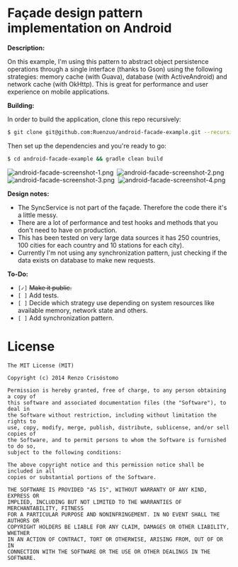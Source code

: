 Façade design pattern implementation on Android
===============================================

__Description:__

On this example, I'm using this pattern to abstract object persistence operations through a single interface (thanks to Gson) using the following strategies: memory cache (with Guava), database (with ActiveAndroid) and network cache (with OkHttp). This is great for performance and user experience on mobile applications.

__Building:__

In order to build the application, clone this repo recursively:

```sh
$ git clone git@github.com:Ruenzuo/android-facade-example.git --recursive
```

Then set up the dependencies and you're ready to go:

```sh
$ cd android-facade-example && gradle clean build
```  

![android-facade-screenshot-1.png](https://dl.dropboxusercontent.com/u/12352209/GitHub/android-facade-screenshot-1.png)&nbsp;
![android-facade-screenshot-2.png](https://dl.dropboxusercontent.com/u/12352209/GitHub/android-facade-screenshot-2.png)
![android-facade-screenshot-3.png](https://dl.dropboxusercontent.com/u/12352209/GitHub/android-facade-screenshot-3.png)&nbsp;
![android-facade-screenshot-4.png](https://dl.dropboxusercontent.com/u/12352209/GitHub/android-facade-screenshot-4.png)

__Design notes:__

* The SyncService is not part of the façade. Therefore the code there it's a little messy.
* There are a lot of performance and test hooks and methods that you don't need to have on production.
* This has been tested on very large data sources it has 250 countries, 100 cities for each country and 10 stations for each city).
* Currently I'm not using any synchronization pattern, just checking if the data exists on database to make new requests.

__To-Do:__

* `[✓]` <del>Make it public.</del>
* `[ ]` Add tests.
* `[ ]` Decide which strategy use depending on system resources like available memory, network state and others. 
* `[ ]` Add synchronization pattern.

License
=======

    The MIT License (MIT)

    Copyright (c) 2014 Renzo Crisóstomo

    Permission is hereby granted, free of charge, to any person obtaining a copy of
    this software and associated documentation files (the "Software"), to deal in
    the Software without restriction, including without limitation the rights to
    use, copy, modify, merge, publish, distribute, sublicense, and/or sell copies of
    the Software, and to permit persons to whom the Software is furnished to do so,
    subject to the following conditions:

    The above copyright notice and this permission notice shall be included in all
    copies or substantial portions of the Software.

    THE SOFTWARE IS PROVIDED "AS IS", WITHOUT WARRANTY OF ANY KIND, EXPRESS OR
    IMPLIED, INCLUDING BUT NOT LIMITED TO THE WARRANTIES OF MERCHANTABILITY, FITNESS
    FOR A PARTICULAR PURPOSE AND NONINFRINGEMENT. IN NO EVENT SHALL THE AUTHORS OR
    COPYRIGHT HOLDERS BE LIABLE FOR ANY CLAIM, DAMAGES OR OTHER LIABILITY, WHETHER
    IN AN ACTION OF CONTRACT, TORT OR OTHERWISE, ARISING FROM, OUT OF OR IN
    CONNECTION WITH THE SOFTWARE OR THE USE OR OTHER DEALINGS IN THE SOFTWARE.
